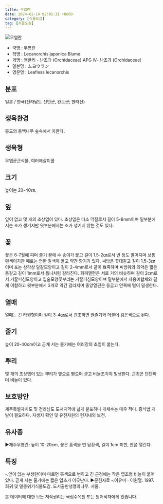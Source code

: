 ```yaml
---
title: 무엽란
date: 2024-02-14 02:01:31 +0800
category: [식물도감]
tag: [식물도감]
---
```




![무엽란](/fileUpload/plants/basic/Orchidaceae/Lecanorchis/6319/1_th2.JPG)
- 국명 : 무엽란
- 학명 : Lecanorchis japonica Blume
- 과명 : 앵글러 - 난초과 (Orchidaceae) APG Ⅳ- 난초과 (Orchidaceae)
- 일본명 : ムヨウラン
- 영문명 : Leafless lecanorchis


## 분포
일본 / 한국(전라남도 신안군, 완도군; 한라산) 
## 생육환경
홍도의 동백나무 숲속에서 자란다.
## 생육형
무엽균근식물, 여러해살이풀
## 크기
높이는 20-40㎝.
## 잎
잎이 없고 몇 개의 초상엽이 있다. 초상엽은 다소 막질로서 길이 5-8mm이며 밑부분에서는 초가 생기지만 윗부분에서는 초가 생기지 않는 것도 있다.
## 꽃
꽃은 6-7월에 피며 줄기 끝에 수 송이가 붙고 길이 1.5-2㎝로서 반 정도 벌어지며 보통 흰색이지만 때로는 연한 갈색이 돌고 약간 향기가 있다. 씨방은 꽃대같고 길이 1.5-3㎝이며 포는 삼각상 달걀모양이고 길이 2-4mm로서 끝이 뾰족하며 씨방위의 외악은 짧은 통같고 길이 1mm로서 톱니처럼 갈라진다. 화피열편은 서로 거의 비슷하며 길이 2cm로서 거꿀피침모양이고 입술모양꽃부리는 거꿀피침모양이며 밑부분에서 자웅예합체와 길게 이합하고 윗부분에서 3개로 약간 갈라지며 중앙열편은 둥글고 안쪽에 털이 밀생한다.
## 열매
열매는 긴 타원형이며 길이 3-4㎝로서 건조하면 원줄기와 더불어 검은색으로 된다.
## 줄기
높이 20-40cm이고 곧게 서는 줄기에는 여러장의 초엽이 붙는다.
## 뿌리
몇 개의 초상엽이 있는 뿌리가 옆으로 뻗으며 굳고 비늘조각이 밀생한다. 근경은 단단하며 비늘이 있다.
## 보호방안
제주특별자치도 및 전라남도 도서지역에 넓게 분포하나 개체수는 매우 적다. 증식법 개발이 필요하다. 자생지 확인 및 유전자원의 현지내외 보전.
## 유사종
▶제주무엽란: 높이 10-20cm, 꽃은 홍색을 띤 담황색, 길이 1cm 미만, 반쯤 열린다.
## 특징
-.잎이 없는 부생란이며 마르면 흑색으로 변하고 긴 근경에는 작은 엽초형 비늘이 붙어있다. 곧게 서는 줄기에는 짧은 엽초가 어긋난다.▶문헌자료-.이유미ㆍ이원열. 1997. 희귀 및 멸종위기식물도감. 도서출판생명의나무. 서울.






본 데이터에 대한 모든 저작권리는 국립수목원 또는 원저작자에게 있습니다.
